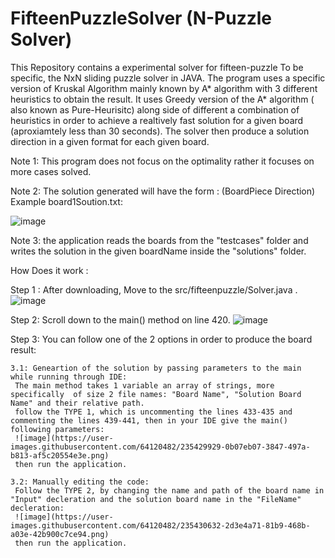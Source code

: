 # FifteenPuzzleSolver (N-Puzzle Solver)
This Repository contains a experimental solver for fifteen-puzzle To be specific, the NxN sliding puzzle solver in JAVA. The program uses a specific version of Kruskal Algorithm  mainly known by A* algorithm with 3 different heuristics to obtain the result. It uses Greedy version of the A* algorithm ( also known as Pure-Heurisitc) along side of different a combination of heuristics in order to achieve a realtively fast solution for a given board (aproxiamtely less than 30 seconds). The solver then produce a solution direction in a given format for each given board.

Note 1: This program does not focus on the optimality rather it focuses on more cases solved.

Note 2: The solution generated will have the form : (BoardPiece Direction)
Example board1Soution.txt: 

![image](https://user-images.githubusercontent.com/64120482/235430169-eebded9f-471d-409a-9f2e-ce1e7e9e8e55.png)


Note 3: the application reads the boards from the "testcases" folder and writes the solution in the given boardName inside the "solutions" folder.

How Does it work : 

Step 1 : After downloading, Move to the src/fifteenpuzzle/Solver.java .![image](https://user-images.githubusercontent.com/64120482/235428842-d1c6d0da-2dc8-449c-9d93-844329b2659a.png)

Step 2: Scroll down to the main() method on line 420. 
![image](https://user-images.githubusercontent.com/64120482/235429027-803834f0-2914-4043-920e-e3171cf1e62e.png)

Step 3: You can follow one of the 2 options in order to produce the board result:
  
    3.1: Geneartion of the solution by passing parameters to the main while running through IDE:
     The main method takes 1 variable an array of strings, more specifically  of size 2 file names: "Board Name", "Solution Board Name" and their relative path. 
     follow the TYPE 1, which is uncommenting the lines 433-435 and commenting the lines 439-441, then in your IDE give the main() following parameters:
     ![image](https://user-images.githubusercontent.com/64120482/235429929-0b07eb07-3847-497a-b813-af5c20554e3e.png) 
     then run the application.
     
    3.2: Manually editing the code: 
     Follow the TYPE 2, by changing the name and path of the board name in "Input" decleration and the solution board name in the "FileName" decleration:
     ![image](https://user-images.githubusercontent.com/64120482/235430632-2d3e4a71-81b9-468b-a03e-42b900c7ce94.png)
     then run the application.

     
